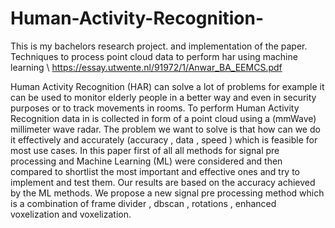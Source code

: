 # Human-Activity-Recognition-
This is my bachelors research project. and implementation of the paper. Techniques to process point cloud data to perform har using machine learning \\
https://essay.utwente.nl/91972/1/Anwar_BA_EEMCS.pdf


Human Activity Recognition (HAR) can solve a lot of problems
for example it can be used to monitor elderly people in a better way and
even in security purposes or to track movements in rooms. To perform
Human Activity Recognition data in is collected in form of a point cloud
using a (mmWave) millimeter wave radar. The problem we want to solve
is that how can we do it effectively and accurately (accuracy , data , speed
) which is feasible for most use cases. In this paper first of all all methods
for signal pre processing and Machine Learning (ML) were considered and
then compared to shortlist the most important and effective ones and try to
implement and test them. Our results are based on the accuracy achieved by
the ML methods. We propose a new signal pre processing method which is
a combination of frame divider , dbscan , rotations , enhanced voxelization
and voxelization.
